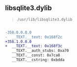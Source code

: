 ## libsqlite3.dylib

> `/usr/lib/libsqlite3.dylib`

```diff

-358.0.0.0.0
-  __TEXT.__text: 0x168f2c
+358.1.0.0.0
+  __TEXT.__text: 0x168f3c
   __TEXT.__auth_stubs: 0xa70
   __TEXT.__const: 0x7ca8
   __TEXT.__cstring: 0xbdda

```
